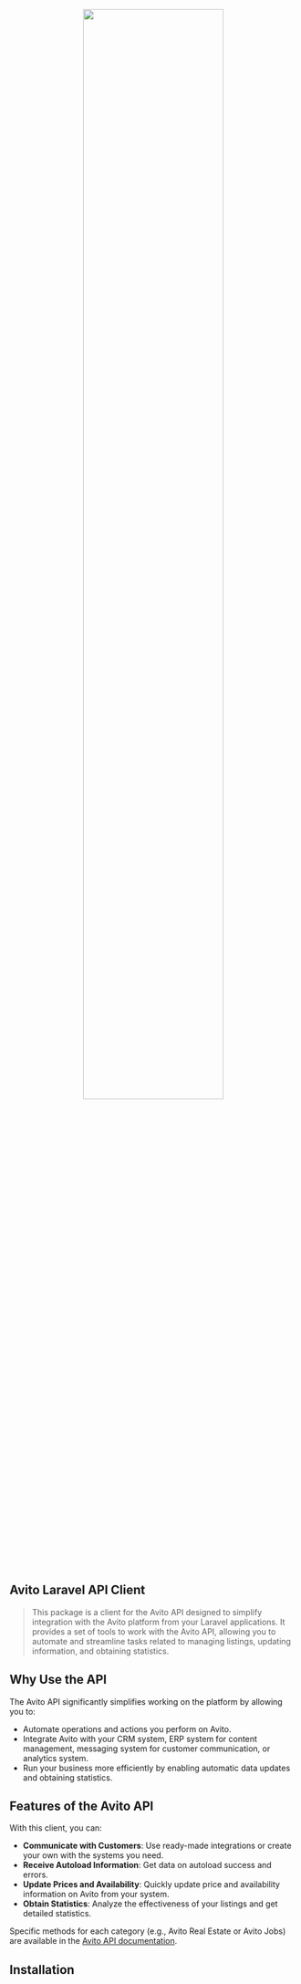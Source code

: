 <p align="center">
  <img width="70%" src="https://github.com/user-attachments/assets/b794813c-0dd0-4569-9b42-322980ea0968">
</p>

## Avito Laravel API Client
> This package is a client for the Avito API designed to simplify integration with the Avito platform from your Laravel applications. It provides a set of tools to work with the Avito API, allowing you to automate and streamline tasks related to managing listings, updating information, and obtaining statistics.

## Why Use the API

The Avito API significantly simplifies working on the platform by allowing you to:

- Automate operations and actions you perform on Avito.
- Integrate Avito with your CRM system, ERP system for content management, messaging system for customer communication, or analytics system.
- Run your business more efficiently by enabling automatic data updates and obtaining statistics.

## Features of the Avito API

With this client, you can:

- **Communicate with Customers**: Use ready-made integrations or create your own with the systems you need.
- **Receive Autoload Information**: Get data on autoload success and errors.
- **Update Prices and Availability**: Quickly update price and availability information on Avito from your system.
- **Obtain Statistics**: Analyze the effectiveness of your listings and get detailed statistics.

Specific methods for each category (e.g., Avito Real Estate or Avito Jobs) are available in the [Avito API documentation](https://developers.avito.ru/).

## Installation
